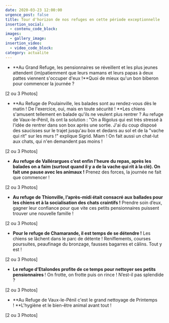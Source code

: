 ```yaml
---
date: 2020-03-23 12:00:00
urgence_post: false
title: Tour d'horizon de nos refuges en cette période exceptionnelle
insertion_social:
  - contenu_code_block:
images:
  - gallery_image:
insertion_video:
  - video_code_block:
category: actualite
---
```


* **Au Grand Refuge, les pensionnaires se r&eacute;veillent et les plus jeunes attendent (im)patiemment que leurs mamans et leurs papas &agrave; deux pattes viennent s'occuper d'eux \!**Quoi de mieux qu'un bon biberon pour commencer la journ&eacute;e ?&nbsp;

\[2 ou 3 Photos\]

* **Au Refuge de Poulainville, les balades sont au rendez-vous d&egrave;s le matin \! De l'exercice, oui, mais en toute s&eacute;curit&eacute; \!&nbsp;**Les chiens s'amusent tellement en balade qu'ils ne veulent plus rentrer ? Au refuge de Vaux-le-P&eacute;nil, ils ont la solution : "On a Rigolus qui est tr&egrave;s stress&eacute; &agrave; l'id&eacute;e de rentrer dans son box apr&egrave;s une sortie. J'ai du coup dispos&eacute; des saucisses sur le trajet jusqu'au box et dedans au sol et de la "vache qui rit" sur les murs \!" explique Sigrid. Miam \! On fait aussi un chat-lut aux chats, qui n'en demandent pas moins \!&nbsp;

\[2 ou 3 Photos\]

* **Au refuge de Vall&eacute;rargues c’est enfin l'heure du repas, apr&egrave;s les balades on a faim (surtout quand il y a de la vache qui rit &agrave; la cl&eacute;). On fait une pause avec les animaux \!** Prenez des forces, la journ&eacute;e ne fait que commencer \!&nbsp;

\[2 ou 3 Photos\]

* **Au refuge de Thionville, l’apr&egrave;s-midi &eacute;tait consacr&eacute; aux ballades pour les chiens et &agrave; la socialisation des chats craintifs \!** Prendre soin d’eux, gagner leur confiance pour que vite ces petits pensionnaires puissent trouver une nouvelle famille \!

\[2 ou 3 Photos\]

* **Pour le refuge de Chamarande, il est temps de se d&eacute;tendre \!** Les chiens se l&acirc;chent dans le parc de d&eacute;tente \! Reniflements, courses poursuites, peaufinage du bronzage, fausses bagarres et c&acirc;lins. Tout y est \!

\[2 ou 3 Photos\]

* **Le refuge d’Etalondes profite de ce temps pour nettoyer ses petits pensionnaires&nbsp;**\! On frotte, on frotte puis on rince \! N’est-il pas splendide ?

\[2 ou 3 Photos\]

* **Au Refuge de Vaux-le-P&eacute;nil c'est le grand nettoyage de Printemps \!&nbsp;**L'hygi&egrave;ne et le bien-&ecirc;tre animal avant tout \!

\[2 ou 3 Photos\]